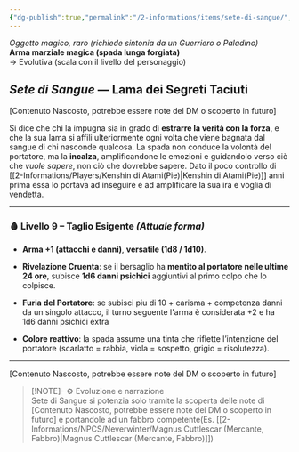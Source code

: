 ```yaml
---
{"dg-publish":true,"permalink":"/2-informations/items/sete-di-sangue/","noteIcon":""}
---
```


_Oggetto magico, raro (richiede sintonia da un Guerriero o Paladino)_  
**Arma marziale magica (spada lunga forgiata)**  
→ Evolutiva (scala con il livello del personaggio)

## _Sete di Sangue_ — Lama dei Segreti Taciuti

[Contenuto Nascosto, potrebbe essere note del DM o scoperto in futuro]

Si dice che chi la impugna sia in grado di **estrarre la verità con la forza**, e che la sua lama si affili ulteriormente ogni volta che viene bagnata dal sangue di chi nasconde qualcosa. La spada non conduce la volontà del portatore, ma la **incalza**, amplificandone le emozioni e guidandolo verso ciò che _vuole sapere_, non ciò che dovrebbe sapere.
Dato il poco controllo di [[2-Informations/Players/Kenshin di Atami(Pie)\|Kenshin di Atami(Pie)]] anni prima essa lo portava ad inseguire e ad amplificare la sua ira e voglia di vendetta.

---

### 🩸 Livello 9 – Taglio Esigente _(Attuale forma)_

- **Arma +1 (attacchi e danni)**, **versatile (1d8 / 1d10)**.
    
- **Rivelazione Cruenta**: se il bersaglio ha **mentito al portatore nelle ultime 24 ore**, subisce **1d6 danni psichici** aggiuntivi al primo colpo che lo colpisce.
    
- **Furia del Portatore**: se subisci piu di 10 + carisma + competenza danni da un singolo attacco, il turno seguente l'arma è considerata +2 e ha 1d6 danni psichici extra  
    
- **Colore reattivo**: la spada assume una tinta che riflette l’intenzione del portatore (scarlatto = rabbia, viola = sospetto, grigio = risolutezza).
    

---
[Contenuto Nascosto, potrebbe essere note del DM o scoperto in futuro]
> [!NOTE]- ⚙️ Evoluzione e narrazione  
> Sete di Sangue si potenzia solo tramite la scoperta delle note di [Contenuto Nascosto, potrebbe essere note del DM o scoperto in futuro] e portandole ad un fabbro competente(Es. [[2-Informations/NPCS/Neverwinter/Magnus Cuttlescar (Mercante, Fabbro)\|Magnus Cuttlescar (Mercante, Fabbro)]])